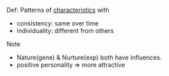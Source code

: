 
Def: Patterns of <u>characteristics</u> with
- consistency: same over time
- individuality: different from others

Note
- Nature(gene) & Nurture(exp) both have influences.
- positive personality => more attractive